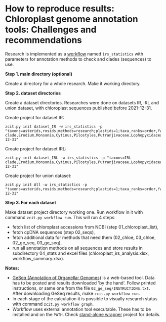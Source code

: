 # How to reproduce results:<br/>Chloroplast genome annotation tools: Challenges and recommendations

Research is implemented as a [workflow](project.md#workflow) named `irs_statistics`
with parameters for annotation methods to check and clades (sequences) to use.

**Step 1. main directory (optional)**

Create a directory for a whole research. Make it working directory.

**Step 2. dataset directories**

Create a dataset directories. Researches were done on datasets IR, IRL and union dataset, with chloroplast sequences published before 2021-12-31.

Create project for dataset IR:
```
zcit.py init dataset_IR -w irs_statistics -p "taxons=asterids,rosids;methods=research;plastids=1;taxa_ranks=order,family,genus;remove_clades=IRL clade,Erodium,Monsonia,Cytinus,Pilostyles,Putranjivaceae,Lophopyxidaceae,Ericaceae;max_update_date=2021-12-31"
```

Create project for dataset IRL:
```
zcit.py init dataset_IRL -w irs_statistics -p "taxons=IRL clade,Erodium,Monsonia,Cytinus,Pilostyles,Putranjivaceae,Lophopyxidaceae,Ericaceae;methods=research;plastids=1;taxa_ranks=order,family,genus;taxa_names=asterids,rosids;remove_clades=;max_update_date=2021-12-31"
```

Create project for union dataset:
```
zcit.py init All -w irs_statistics -p "taxons=asterids,rosids;methods=research;plastids=1;taxa_ranks=order,family,genus;max_update_date=2021-12-31"
```

**Step 3. For each dataset**

Make dataset project directory working one. Run workflow in it with command `zcit.py workflow run`. This will run 4 steps:

* fetch list of chloroplast accessions from NCBI (step 01_chloroplast_list),
* fetch cpDNA sequences (step 02_seqs),
* fetch additional data for methods that need them (02_chloe, 03_chloe, 02_ge_seq, 03_ge_seq),
* run all annotation methods on all sequences and store results in subdirectory 04_stats and excel files (chloroplast_irs_analysis.xlsx, workflow_summary.xlsx).

**Notes:**
* [GeSeq (Annotation of Organellar Genomes)](https://chlorobox.mpimp-golm.mpg.de/geseq.html) is a web-based tool.
  Data has to be posted and results downloaded 'by the hand'.
  Follow printed instructions, or same one from the file `02_ge_seq/INSTRUCTIONS.txt`.
  After downloading GeSeq results, make `zcit.py workflow run`.
* In each stage of the calculation it is possible to visually research status with command `zcit.py workflow graph`.
* Workflow uses external annotation tool executable. These has to be installed and on the `PATH`. Check
  [stand-alone wrapper](https://github.com/CroP-BioDiv/irs_wrappers) project for details.
